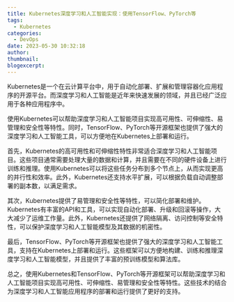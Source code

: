 ```yaml
---
title: Kubernetes深度学习和人工智能实现：使用TensorFlow、PyTorch等
tags:
  - Kubernetes
categories:
  - DevOps
date: 2023-05-30 10:32:18
author:
thumbnail:
blogexcerpt:
---
```

Kubernetes是一个在云计算平台中，用于自动化部署、扩展和管理容器化应用程序的开源平台。而深度学习和人工智能是近年来快速发展的领域，并且已经广泛应用于各种应用程序中。

使用Kubernetes可以帮助深度学习和人工智能项目实现高可用性、可伸缩性、易管理和安全性等特性。同时，TensorFlow、PyTorch等开源框架也提供了强大的深度学习和人工智能工具，可以方便地在Kubernetes上部署和运行。

首先，Kubernetes的高可用性和可伸缩性特性非常适合深度学习和人工智能项目。这些项目通常需要处理大量的数据和计算，并且需要在不同的硬件设备上进行训练和推理。使用Kubernetes可以将这些任务分布到多个节点上，从而实现更高的并行性和效率。此外，Kubernetes还支持水平扩展，可以根据负载自动调整部署的副本数，以满足需求。

其次，Kubernetes提供了易管理和安全性等特性，可以简化部署和维护。Kubernetes有丰富的API和工具，可以实现自动化部署、升级和回滚等操作，大大减少了运维工作量。此外，Kubernetes还提供了网络隔离、访问控制等安全特性，可以保护深度学习和人工智能模型及其数据的机密性。

最后，TensorFlow、PyTorch等开源框架也提供了强大的深度学习和人工智能工具，支持在Kubernetes上部署和运行。这些框架可以方便地构建、训练和推理深度学习和人工智能模型，并且提供了丰富的预训练模型和算法库。

总之，使用Kubernetes和TensorFlow、PyTorch等开源框架可以帮助深度学习和人工智能项目实现高可用性、可伸缩性、易管理和安全性等特性。这些技术的结合为深度学习和人工智能应用程序的部署和运行提供了更好的支持。
